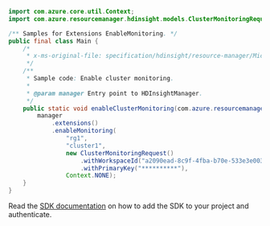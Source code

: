 ```java
import com.azure.core.util.Context;
import com.azure.resourcemanager.hdinsight.models.ClusterMonitoringRequest;

/** Samples for Extensions EnableMonitoring. */
public final class Main {
    /*
     * x-ms-original-file: specification/hdinsight/resource-manager/Microsoft.HDInsight/stable/2021-06-01/examples/EnableLinuxClusterMonitoring.json
     */
    /**
     * Sample code: Enable cluster monitoring.
     *
     * @param manager Entry point to HDInsightManager.
     */
    public static void enableClusterMonitoring(com.azure.resourcemanager.hdinsight.HDInsightManager manager) {
        manager
            .extensions()
            .enableMonitoring(
                "rg1",
                "cluster1",
                new ClusterMonitoringRequest()
                    .withWorkspaceId("a2090ead-8c9f-4fba-b70e-533e3e003163")
                    .withPrimaryKey("**********"),
                Context.NONE);
    }
}
```

Read the [SDK documentation](https://github.com/Azure/azure-sdk-for-java/blob/azure-resourcemanager-hdinsight_1.0.0-beta.5/sdk/hdinsight/azure-resourcemanager-hdinsight/README.md) on how to add the SDK to your project and authenticate.
